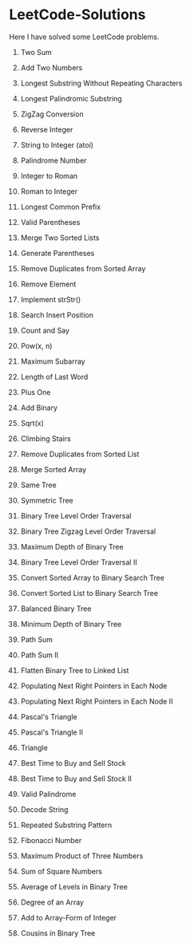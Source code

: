 # LeetCode-Solutions
Here I have solved some LeetCode problems.


1. Two Sum 
2. Add Two Numbers
3. Longest Substring Without Repeating Characters
5. Longest Palindromic Substring
6. ZigZag Conversion
7. Reverse Integer
8. String to Integer (atoi)
9. Palindrome Number
12. Integer to Roman
13. Roman to Integer
14. Longest Common Prefix
20. Valid Parentheses
21. Merge Two Sorted Lists
22. Generate Parentheses
26. Remove Duplicates from Sorted Array
27. Remove Element
28. Implement strStr()
35. Search Insert Position
38. Count and Say
50. Pow(x, n)
53. Maximum Subarray
58. Length of Last Word
66. Plus One
67. Add Binary
69. Sqrt(x)
70. Climbing Stairs
83. Remove Duplicates from Sorted List
88. Merge Sorted Array
100. Same Tree
101. Symmetric Tree
102. Binary Tree Level Order Traversal
103. Binary Tree Zigzag Level Order Traversal
104. Maximum Depth of Binary Tree
107. Binary Tree Level Order Traversal II
108. Convert Sorted Array to Binary Search Tree
109. Convert Sorted List to Binary Search Tree
110. Balanced Binary Tree
111. Minimum Depth of Binary Tree
112. Path Sum
113. Path Sum II
114. Flatten Binary Tree to Linked List
116. Populating Next Right Pointers in Each Node
117. Populating Next Right Pointers in Each Node II
118. Pascal's Triangle
119. Pascal's Triangle II
120. Triangle
121. Best Time to Buy and Sell Stock
122. Best Time to Buy and Sell Stock II
125. Valid Palindrome

394. Decode String 	
459. Repeated Substring Pattern	
509. Fibonacci Number 	
628. Maximum Product of Three Numbers	
633. Sum of Square Numbers
637. Average of Levels in Binary Tree 
697. Degree of an Array
989. Add to Array-Form of Integer
993. Cousins in Binary Tree
